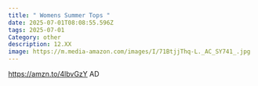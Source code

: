 ```yaml
---
title: " Womens Summer Tops "
date: 2025-07-01T08:08:55.596Z
tags: 2025-07-01
Category: other
description: 12.XX
image: https://m.media-amazon.com/images/I/71BtjjThq-L._AC_SY741_.jpg
---
```

https://amzn.to/4lbvGzY AD